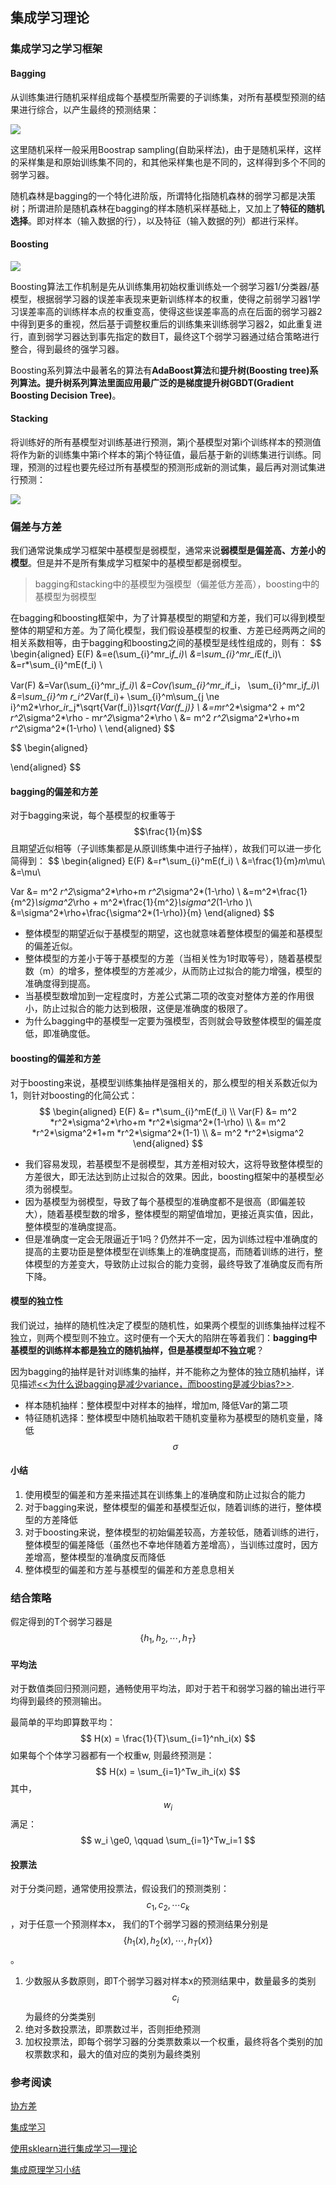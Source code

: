 ## 集成学习理论

### 集成学习之学习框架

#### Bagging

从训练集进行随机采样组成每个基模型所需要的子训练集，对所有基模型预测的结果进行综合，以产生最终的预测结果：

![](part4_1_bagging.jpg)

这里随机采样一般采用Boostrap sampling(自助采样法)，由于是随机采样，这样的采样集是和原始训练集不同的，和其他采样集也是不同的，这样得到多个不同的弱学习器。

随机森林是bagging的一个特化进阶版，所谓特化指随机森林的弱学习都是决策树；所谓进阶是随机森林在bagging的样本随机采样基础上，又加上了**特征的随机选择**。即对样本（输入数据的行），以及特征（输入数据的列）都进行采样。

#### Boosting

![](part4_1_boosting.jpg)

Boosting算法工作机制是先从训练集用初始权重训练处一个弱学习器1/分类器/基模型，根据弱学习器的误差率表现来更新训练样本的权重，使得之前弱学习器1学习误差率高的训练样本点的权重变高，使得这些误差率高的点在后面的弱学习器2中得到更多的重视，然后基于调整权重后的训练集来训练弱学习器2，如此重复进行，直到弱学习器达到事先指定的数目T，最终这T个弱学习器通过结合策略进行整合，得到最终的强学习器。

Boosting系列算法中最著名的算法有**AdaBoost算法**和**提升树(Boosting tree)**系列算法。提升树系列算法里面应用最广泛的是**梯度提升树GBDT(Gradient Boosting Decision Tree)**。

#### Stacking

将训练好的所有基模型对训练基进行预测，第j个基模型对第i个训练样本的预测值将作为新的训练集中第i个样本的第j个特征值，最后基于新的训练集进行训练。同理，预测的过程也要先经过所有基模型的预测形成新的测试集，最后再对测试集进行预测：

![](part4_1_stacking.jpg)

### 偏差与方差

我们通常说集成学习框架中基模型是弱模型，通常来说**弱模型是偏差高、方差小的模型**。但是并不是所有集成学习框架中的基模型都是弱模型。

> bagging和stacking中的基模型为强模型（偏差低方差高），boosting中的基模型为弱模型

在bagging和boosting框架中，为了计算基模型的期望和方差，我们可以得到模型整体的期望和方差。为了简化模型，我们假设基模型的权重、方差已经两两之间的相关系数相等，由于bagging和boosting之间的基模型是线性组成的，则有：
$$
\begin{aligned}
E(F) 
&=e(\sum_{i}^mr_i*f_i)\\
&=\sum_{i}^mr_i*E(f_i)\\
&=r*\sum_{i}^mE(f_i) \\

Var(F) 
&=Var(\sum_{i}^mr_i*f_i)\\
&=Cov(\sum_{i}^mr_i*f_i， \sum_{i}^mr_i*f_i)\\
&=\sum_{i}^m r_i^2*Var(f_i)+ \sum_{i}^m\sum_{j \ne i}^m2*\rho*r_i*r_j*\sqrt{Var(f_i)}*\sqrt{Var(f_j)} \\
&=m*r^2*\sigma^2 + m^2 *r^2*\sigma^2*\rho - m*r^2*\sigma^2*\rho \\
&= m^2 *r^2*\sigma^2*\rho+m *r^2*\sigma^2*(1-\rho) \\
\end{aligned}
$$

$$
\begin{aligned}

\end{aligned}
$$

#### bagging的偏差和方差

对于bagging来说，每个基模型的权重等于$$\frac{1}{m}$$且期望近似相等（子训练集都是从原训练集中进行子抽样），故我们可以进一步化简得到：
$$
\begin{aligned}
E(F) 
&=r*\sum_{i}^mE(f_i) \\
&=\frac{1}{m}*m*\mu\\
&=\mu\\

Var
&= m^2 *r^2*\sigma^2*\rho+m *r^2*\sigma^2*(1-\rho) \\
&=m^2*\frac{1}{m^2}*\sigma^2*\rho + m^2*\frac{1}{m^2}*\sigma^2*(1-\rho )\\
&=\sigma^2*\rho+\frac{\sigma^2*(1-\rho)}{m}
\end{aligned}
$$

* 整体模型的期望近似于基模型的期望，这也就意味着整体模型的偏差和基模型的偏差近似。
* 整体模型的方差小于等于基模型的方差（当相关性为1时取等号），随着基模型数（m）的增多，整体模型的方差减少，从而防止过拟合的能力增强，模型的准确度得到提高。
* 当基模型数增加到一定程度时，方差公式第二项的改变对整体方差的作用很小，防止过拟合的能力达到极限，这便是准确度的极限了。
* 为什么bagging中的基模型一定要为强模型，否则就会导致整体模型的偏差度低，即准确度低。

#### boosting的偏差和方差

对于boosting来说，基模型训练集抽样是强相关的，那么模型的相关系数近似为1，则针对boosting的化简公式：
$$
\begin{aligned}
E(F) 
&= r*\sum_{i}^mE(f_i) \\
Var(F) 
&= m^2 *r^2*\sigma^2*\rho+m *r^2*\sigma^2*(1-\rho) \\
&= m^2 *r^2*\sigma^2*1+m *r^2*\sigma^2*(1-1) \\
&= m^2 *r^2*\sigma^2
\end{aligned}
$$

* 我们容易发现，若基模型不是弱模型，其方差相对较大，这将导致整体模型的方差很大，即无法达到防止过拟合的效果。因此，boosting框架中的基模型必须为弱模型。
* 因为基模型为弱模型，导致了每个基模型的准确度都不是很高（即偏差较大），随着基模型数的增多，整体模型的期望值增加，更接近真实值，因此，整体模型的准确度提高。
* 但是准确度一定会无限逼近于1吗？仍然并不一定，因为训练过程中准确度的提高的主要功臣是整体模型在训练集上的准确度提高，而随着训练的进行，整体模型的方差变大，导致防止过拟合的能力变弱，最终导致了准确度反而有所下降。

#### 模型的独立性

我们说过，抽样的随机性决定了模型的随机性，如果两个模型的训练集抽样过程不独立，则两个模型则不独立。这时便有一个天大的陷阱在等着我们：**bagging中基模型的训练样本都是独立的随机抽样，但是基模型却不独立呢**？

因为bagging的抽样是针对训练集的抽样，并不能称之为整体的独立随机抽样，详见描述[<<为什么说bagging是减少variance，而boosting是减少bias?>>](https://www.zhihu.com/question/26760839).

* 样本随机抽样：整体模型中对样本的抽样，增加m, 降低Var的第二项
* 特征随机选择：整体模型中随机抽取若干随机变量称为基模型的随机变量，降低$$\sigma$$

#### 小结

1. 使用模型的偏差和方差来描述其在训练集上的准确度和防止过拟合的能力
2. 对于bagging来说，整体模型的偏差和基模型近似，随着训练的进行，整体模型的方差降低
3. 对于boosting来说，整体模型的初始偏差较高，方差较低，随着训练的进行，整体模型的偏差降低（虽然也不幸地伴随着方差增高），当训练过度时，因方差增高，整体模型的准确度反而降低
4. 整体模型的偏差和方差与基模型的偏差和方差息息相关

### 结合策略

假定得到的T个弱学习器是$$\{h_1, h_2, \cdots, h_T\}$$

#### 平均法

对于数值类回归预测问题，通畅使用平均法，即对于若干和弱学习器的输出进行平均得到最终的预测输出。

最简单的平均即算数平均：
$$
H(x) = \frac{1}{T}\sum_{i=1}^nh_i(x)
$$
如果每个个体学习器都有一个权重w, 则最终预测是：
$$
H(x) = \sum_{i=1}^Tw_ih_i(x)
$$
其中，$$w_i$$满足：
$$
w_i \ge0, \qquad \sum_{i=1}^Tw_i=1
$$

#### 投票法

对于分类问题，通常使用投票法，假设我们的预测类别：$${c_1, c_2, \cdots c_k}$$，对于任意一个预测样本x， 我们的T个弱学习器的预测结果分别是$$\{h_1(x), h_2(x), \cdots, h_T(x)\}$$。

1. 少数服从多数原则，即T个弱学习器对样本x的预测结果中，数量最多的类别$$c_i$$为最终的分类类别
2. 绝对多数投票法，即票数过半，否则拒绝预测
3. 加权投票法，即每个弱学习器的分类票数乘以一个权重，最终将各个类别的加权票数求和，最大的值对应的类别为最终类别

### 参考阅读

[协方差](https://zh.wikipedia.org/wiki/%E5%8D%8F%E6%96%B9%E5%B7%AE)

[集成学习](https://zhuanlan.zhihu.com/p/27689464)

[使用sklearn进行集成学习—理论](http://www.cnblogs.com/jasonfreak/p/5657196.html)

[集成原理学习小结](http://www.cnblogs.com/pinard/p/6131423.html)

